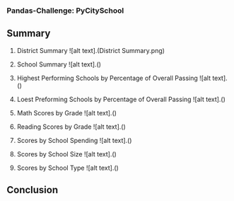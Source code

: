 ### Pandas-Challenge: PyCitySchool
## Summary
1. District Summary
![alt text].(District Summary.png)

3. School Summary
![alt text].()

4. Highest Performing Schools by Percentage of Overall Passing
![alt text].()

5. Loest Preforming Schools by Percentage of Overall Passing
![alt text].()

6. Math Scores by Grade
![alt text].()

7. Reading Scores by Grade
![alt text].()
8. Scores by School Spending
![alt text].()

10. Scores by School Size
![alt text].()

12. Scores by School Type
![alt text].()

## Conclusion
